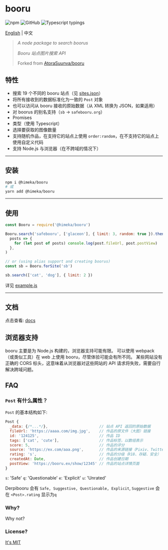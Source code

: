 # booru

![npm](https://img.shields.io/npm/v/@himeka/booru.svg) ![GitHub](https://img.shields.io/github/license/asadahimeka/booru-search.svg) ![Typescript typings](https://img.shields.io/badge/Typings-Typescript-informational.svg)

[English](readme.md) | 中文

> _A node package to search boorus_
>
> _Booru 站点图片搜索 API_
>
> Forked from [AtoraSuunva/booru](https://github.com/AtoraSuunva/booru)

## 特性

- 搜索 19 个不同的 booru 站点（见 [sites.json](./src/sites.json)）
- 将所有接收到的数据标准化为一致的 `Post` 对象
- 也可以访问从 booru 接收的原始数据（从 XML 转换为 JSON，如果适用）
- 对 boorus 的别名支持（`sb` -> `safebooru.org`）
- Promises
- 类型（使用 Typescript）
- 选择要获取的图像数量
- 支持随机作品，在支持它的站点上使用 `order:random`，在不支持它的站点上使用自定义代码
- 支持 Node.js 与浏览器（在不跨域的情况下）

---

## 安装

```sh
npm i @himeka/booru
# 或
yarn add @himeka/booru
```

---

## 使用

```js
const Booru = require('@himeka/booru')

Booru.search('safebooru', ['glaceon'], { limit: 3, random: true }).then(
  posts => {
    for (let post of posts) console.log(post.fileUrl, post.postView)
  },
)

// or (using alias support and creating boorus)
const sb = Booru.forSite('sb')

sb.search(['cat', 'dog'], { limit: 2 })
```

详见 [example.js](./example.js)

---

## 文档

点击查看: [docs](https://asadahimeka.github.io/booru-search)

## 浏览器支持

booru 主要是为 Node.js 构建的，浏览器支持可能有限。
可以使用 webpack（或类似工具）在 web 上使用 booru，尽管体验可能会有所不同。
某些网站没有正确的 CORS 标头，这意味着从浏览器对这些网站的 API 请求将失败，需要自行解决跨域问题。

## FAQ

### `Post` 有什么属性？

`Post` 的基本结构如下:

```js
Post {
  _data: {/*...*/},                       // 站点 API 返回的原始数据
  fileUrl: 'https://aaaa.com/img.jpg',    // 作品的原文件（大图）链接
  id: '124125',                           // 作品 ID
  tags: ['cat', 'cute'],                  // 作品标签，以数组表示
  score: 5,                               // 作品的评分
  source: 'https://ex.com/aaa.png',       // 作品的来源链接（Pixiv、Twitter 等，如果有的话）
  rating: 's',                            // 作品的分级（R18、存疑、安全）
  createdAt: Date,                        // 作品创建日期
  postView: 'https://booru.ex/show/12345' // 作品的站点详情页面
}
```

`s`: 'Safe'
`q`: 'Questionable'
`e`: 'Explicit'
`u`: 'Unrated'

Derpibooru 会有 `Safe, Suggestive, Questionable, Explicit`,  `Suggestive` 会在 `<Post>.rating` 显示为`q`

### Why?

Why not?

### License?

[It's MIT](https://choosealicense.com/licenses/mit/)
